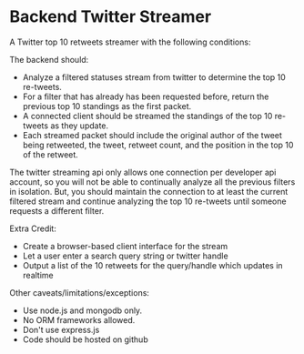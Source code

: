Backend Twitter Streamer
========================

A Twitter top 10 retweets streamer with the following conditions:

The backend should:
* Analyze a filtered statuses stream from twitter to determine the top 10 re-tweets.
* For a filter that has already has been requested before, return the previous top 10 standings as the first packet.
* A connected client should be streamed the standings of the top 10 re-tweets as they update.
* Each streamed packet should include the original author of the tweet being retweeted, the tweet, retweet count, and the position in the top 10 of the retweet.

The twitter streaming api only allows one connection per developer api account, so you will not be able to continually analyze all the previous filters in isolation. But, you should maintain the connection to at least the current filtered stream and continue analyzing the top 10 re-tweets until someone requests a different filter.

Extra Credit:
* Create a browser-based client interface for the stream
* Let a user enter a search query string or twitter handle
* Output a list of the 10 retweets for the query/handle which updates in realtime

Other caveats/limitations/exceptions:
* Use node.js and mongodb only.
* No ORM frameworks allowed.
* Don't use express.js
* Code should be hosted on github